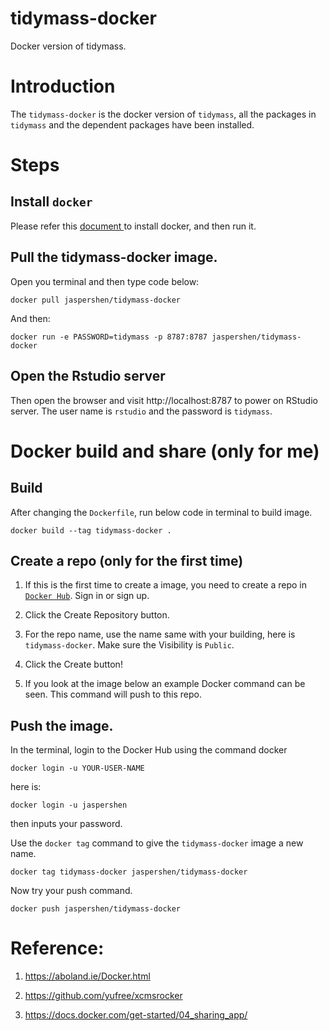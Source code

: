 # tidymass-docker
Docker version of tidymass.

# Introduction

The `tidymass-docker` is the docker version of `tidymass`, all the packages in `tidymass` and the dependent packages have been installed.

# Steps

## Install `docker`

Please refer this [document ](https://www.docker.com/) to install docker, and then run it.

## Pull the tidymass-docker image.

Open you terminal and then type code below:

```
docker pull jaspershen/tidymass-docker
```

And then:

```
docker run -e PASSWORD=tidymass -p 8787:8787 jaspershen/tidymass-docker
```

## Open the Rstudio server

Then open the browser and visit http://localhost:8787 to power on RStudio server. The user name is `rstudio` and the password is `tidymass`.

# Docker build and share (only for me)

## Build

After changing the `Dockerfile`, run below code in terminal to build image.

```
docker build --tag tidymass-docker .
```

## Create a repo (only for the first time)

1. If this is the first time to create a image, you need to create a repo in [`Docker Hub`](https://hub.docker.com/). Sign in or sign up.

2. Click the Create Repository button. 

3. For the repo name, use the name same with your building, here is `tidymass-docker`. Make sure the Visibility is `Public`.

4. Click the Create button!

5. If you look at the image below an example Docker command can be seen. This command will push to this repo.

## Push the image.

In the terminal, login to the Docker Hub using the command docker 

```
docker login -u YOUR-USER-NAME
```

here is:

```
docker login -u jaspershen
```

then inputs your password.

Use the `docker tag` command to give the `tidymass-docker` image a new name. 

```
docker tag tidymass-docker jaspershen/tidymass-docker
```

Now try your push command.

```
docker push jaspershen/tidymass-docker
```

# Reference:

1. https://aboland.ie/Docker.html

2. https://github.com/yufree/xcmsrocker

3. https://docs.docker.com/get-started/04_sharing_app/
